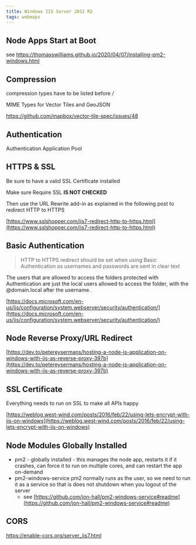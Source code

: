 ```yaml
---
title: Windows IIS Server 2012 R2
tags: webmaps
---
```


## Node Apps Start at Boot
see https://thomasswilliams.github.io/2020/04/07/installing-pm2-windows.html

## Compression

compression types have to be listed before */*

MIME Types for Vector Tiles and GeoJSON

https://github.com/mapbox/vector-tile-spec/issues/48

## Authentication

Authentication Application Pool

## HTTPS & SSL

Be sure to have a valid SSL Certificate installed

Make sure Require SSL **IS NOT CHECKED**

Then use the URL Rewrite add-in as explained in the following post to redirect HTTP to HTTPS

[https://www.sslshopper.com/iis7-redirect-http-to-https.html](https://www.sslshopper.com/iis7-redirect-http-to-https.html)

## Basic Authentication

> HTTP to HTTPS redirect should be set when using Basic Authentication as usernames and passwords are sent in clear text

The users that are allowed to access the folders protected with Authentication are just the local users allowed to access the folder, with the @domain.local after the username.

[https://docs.microsoft.com/en-us/iis/configuration/system.webserver/security/authentication/](https://docs.microsoft.com/en-us/iis/configuration/system.webserver/security/authentication/)

## Node Reverse Proxy/URL Redirect

[https://dev.to/petereysermans/hosting-a-node-js-application-on-windows-with-iis-as-reverse-proxy-397b](https://dev.to/petereysermans/hosting-a-node-js-application-on-windows-with-iis-as-reverse-proxy-397b)


## SSL Certificate

Everything needs to run on SSL to make all APIs happy

[https://weblog.west-wind.com/posts/2016/feb/22/using-lets-encrypt-with-iis-on-windows](https://weblog.west-wind.com/posts/2016/feb/22/using-lets-encrypt-with-iis-on-windows)

## Node Modules Globally Installed
- pm2 - globally installed - this manages the node app, restarts it if it crashes, can force it to run on multiple cores, and can restart the app on-demand
- pm2-windows-service pm2 normally runs as the user, so we need to run it as a service so that is does not shutdown when you logout of the server
	- see [https://github.com/jon-hall/pm2-windows-service#readme](https://github.com/jon-hall/pm2-windows-service#readme)

## CORS

https://enable-cors.org/server_iis7.html


